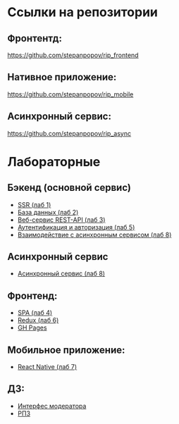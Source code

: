 # Ссылки на репозитории
## Фронтентд:
https://github.com/stepanpopov/rip_frontend
## Нативное приложение:
https://github.com/stepanpopov/rip_mobile
## Асинхронный сервис:
https://github.com/stepanpopov/rip_async
#
#
# Лабораторные
## Бэкенд (основной сервис)
- [SSR (лаб 1)](https://github.com/stepanpopov/rip/tree/server_side_rendering)
- [База данных (лаб 2)](https://github.com/stepanpopov/rip/tree/database)
- [Веб-сервис REST-API (лаб 3)](https://github.com/stepanpopov/rip/tree/rest-api)
- [Аутентификация и авторизация (лаб 5)](https://github.com/stepanpopov/rip/tree/auth)
- [Взаимодействие с асинхронным сервисом (лаб 8)](https://github.com/stepanpopov/rip/tree/async)
## Асинхронный сервис
- [Асинхронный сервис (лаб 8)](https://github.com/stepanpopov/rip_async/tree/async)

## Фронтенд:
- [SPA (лаб 4)](https://github.com/stepanpopov/rip_frontend/tree/react)
- [Redux (лаб 6)](https://github.com/stepanpopov/rip_frontend/tree/redux)
- [GH Pages](https://stepanpopov.github.io/rip_frontend/)

## Мобильное приложение:
- [React Native (лаб 7)](https://github.com/stepanpopov/rip_mobile)

## ДЗ:
- [Интерфес модератора](https://github.com/stepanpopov/rip_frontend/tree/moderator_remove_draft_from_redux)
- [РПЗ](https://github.com/stepanpopov/rip/blob/main/%D0%A0%D0%9F%D0%97%20%D0%9F%D0%BE%D0%BF%D0%BE%D0%B2%20%D0%98%D0%A35-53%D0%91.docx)
